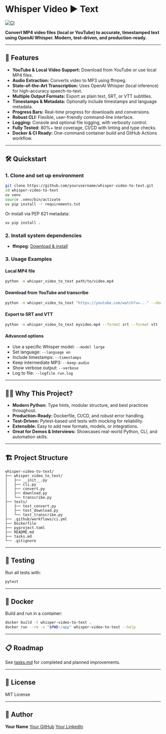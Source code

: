 # Whisper Video ► Text

[![CI](https://github.com/yourusername/whisper-video-to-text/actions/workflows/ci.yml/badge.svg)](https://github.com/yourusername/whisper-video-to-text/actions)

**Convert MP4 video files (local or YouTube) to accurate, timestamped text using OpenAI Whisper. Modern, test-driven, and production-ready.**

---

## 🚀 Features

- **YouTube & Local Video Support:** Download from YouTube or use local MP4 files.
- **Audio Extraction:** Converts video to MP3 using ffmpeg.
- **State-of-the-Art Transcription:** Uses OpenAI Whisper (local inference) for high-accuracy speech-to-text.
- **Multiple Output Formats:** Export as plain text, SRT, or VTT subtitles.
- **Timestamps & Metadata:** Optionally include timestamps and language metadata.
- **Progress Bars:** Real-time progress for downloads and conversions.
- **Robust CLI:** Flexible, user-friendly command-line interface.
- **Logging:** Console and optional file logging, with verbosity control.
- **Fully Tested:** 80%+ test coverage, CI/CD with linting and type checks.
- **Docker & CI Ready:** One-command container build and GitHub Actions workflow.

---

## 🛠️ Quickstart

### 1. Clone and set up environment

```bash
git clone https://github.com/yourusername/whisper-video-to-text.git
cd whisper-video-to-text
uv venv
source .venv/bin/activate
uv pip install -r requirements.txt
```

Or install via PEP 621 metadata:

```bash
uv pip install .
```

### 2. Install system dependencies

- **ffmpeg**: [Download & install](https://ffmpeg.org/download.html)

### 3. Usage Examples

#### Local MP4 file

```bash
python -m whisper_video_to_text path/to/video.mp4
```

#### Download from YouTube and transcribe

```bash
python -m whisper_video_to_text "https://youtube.com/watch?v=..." --download
```

#### Export to SRT and VTT

```bash
python -m whisper_video_to_text myvideo.mp4 --format srt --format vtt
```

#### Advanced options

- Use a specific Whisper model: `--model large`
- Set language: `--language en`
- Include timestamps: `--timestamps`
- Keep intermediate MP3: `--keep-audio`
- Show verbose output: `--verbose`
- Log to file: `--logfile run.log`

---

## 🧑‍💻 Why This Project?

- **Modern Python:** Type hints, modular structure, and best practices throughout.
- **Production-Ready:** Dockerfile, CI/CD, and robust error handling.
- **Test-Driven:** Pytest-based unit tests with mocking for reliability.
- **Extensible:** Easy to add new formats, models, or integrations.
- **Great for Demos & Interviews:** Showcases real-world Python, CLI, and automation skills.

---

## 🏗️ Project Structure

```
whisper-video-to-text/
├── whisper_video_to_text/
│   ├── __init__.py
│   ├── cli.py
│   ├── convert.py
│   ├── download.py
│   └── transcribe.py
├── tests/
│   ├── test_convert.py
│   ├── test_download.py
│   └── test_transcribe.py
├── .github/workflows/ci.yml
├── Dockerfile
├── pyproject.toml
├── README.md
├── tasks.md
└── .gitignore
```

---

## 🧪 Testing

Run all tests with:

```bash
pytest
```

---

## 🐳 Docker

Build and run in a container:

```bash
docker build -t whisper-video-to-text .
docker run --rm -v "$PWD:/app" whisper-video-to-text --help
```

---

## 📋 Roadmap

See [tasks.md](./tasks.md) for completed and planned improvements.

---

## 📄 License

MIT License

---

## 👤 Author

**Your Name**
[Your GitHub](https://github.com/yourusername)
[Your LinkedIn](https://linkedin.com/in/yourprofile)
